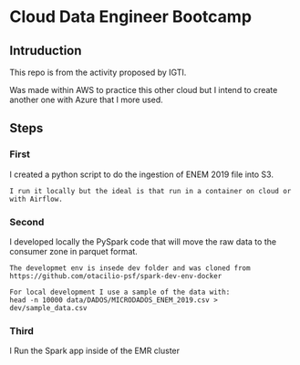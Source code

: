 # Cloud Data Engineer Bootcamp

## Intruduction

This repo is from the activity proposed by IGTI.

Was made within AWS to practice this other cloud but I intend to create another one with Azure that I more used.

## Steps

### First

I created a python script to do the ingestion of ENEM 2019 file into S3.

    I run it locally but the ideal is that run in a container on cloud or with Airflow.

### Second

I developed locally the PySpark code that will move the raw data to the consumer zone in parquet format.

    The developmet env is insede dev folder and was cloned from https://github.com/otacilio-psf/spark-dev-env-docker

    For local development I use a sample of the data with:
    head -n 10000 data/DADOS/MICRODADOS_ENEM_2019.csv > dev/sample_data.csv

### Third

I Run the Spark app inside of the EMR cluster 